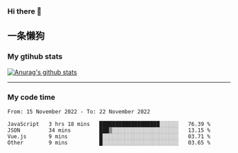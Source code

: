 ### Hi there 👋

## 一条懒狗
<!--
**kiss-me-quickly/kiss-me-quickly** is a ✨ _special_ ✨ repository because its `README.md` (this file) appears on your GitHub profile.

Here are some ideas to get you started:

- 🔭 I’m currently working on ...
- 🌱 I’m currently learning ...
- 👯 I’m looking to collaborate on ...
- 🤔 I’m looking for help with ...
- 💬 Ask me about ...
- 📫 How to reach me: ...
- 😄 Pronouns: ...
- ⚡ Fun fact: ...
-->


### My gtihub stats

[![Anurag's github stats](https://github-readme-stats.vercel.app/api?username=kiss-me-quickly)](https://github.com/anuraghazra/github-readme-stats)

***

### My code time

<!--START_SECTION:waka-->

```text
From: 15 November 2022 - To: 22 November 2022

JavaScript   3 hrs 18 mins   ███████████████████░░░░░░   76.39 %
JSON         34 mins         ███▒░░░░░░░░░░░░░░░░░░░░░   13.15 %
Vue.js       9 mins          █░░░░░░░░░░░░░░░░░░░░░░░░   03.71 %
Other        9 mins          █░░░░░░░░░░░░░░░░░░░░░░░░   03.65 %
```

<!--END_SECTION:waka-->
